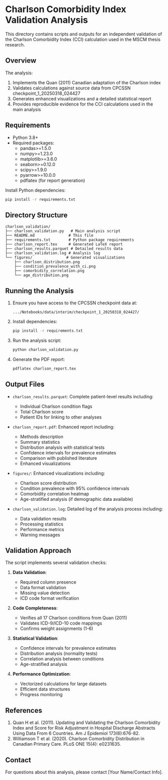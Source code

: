# Charlson Comorbidity Index Validation Analysis

This directory contains scripts and outputs for an independent validation of the Charlson Comorbidity Index (CCI) calculation used in the MSCM thesis research.

## Overview

The analysis:
1. Implements the Quan (2011) Canadian adaptation of the Charlson index
2. Validates calculations against source data from CPCSSN checkpoint_1_20250318_024427
3. Generates enhanced visualizations and a detailed statistical report
4. Provides reproducible evidence for the CCI calculations used in the main analysis

## Requirements

- Python 3.8+
- Required packages:
  - pandas>=1.5.0
  - numpy>=1.23.0
  - matplotlib>=3.6.0
  - seaborn>=0.12.0
  - scipy>=1.9.0
  - pyarrow>=10.0.0
  - pdflatex (for report generation)

Install Python dependencies:
```bash
pip install -r requirements.txt
```

## Directory Structure

```
charlson_validation/
├── charlson_validation.py   # Main analysis script
├── README.md               # This file
├── requirements.txt        # Python package requirements
├── charlson_report.tex     # Generated LaTeX report
├── charlson_results.parquet # Detailed results data
├── charlson_validation.log # Analysis log
└── figures/               # Generated visualizations
    ├── charlson_distribution.png
    ├── condition_prevalence_with_ci.png
    ├── comorbidity_correlation.png
    └── age_distribution.png
```

## Running the Analysis

1. Ensure you have access to the CPCSSN checkpoint data at:
   ```
   .../Notebooks/data/interim/checkpoint_1_20250318_024427/
   ```

2. Install dependencies:
   ```bash
   pip install -r requirements.txt
   ```

3. Run the analysis script:
   ```bash
   python charlson_validation.py
   ```

4. Generate the PDF report:
   ```bash
   pdflatex charlson_report.tex
   ```

## Output Files

- `charlson_results.parquet`: Complete patient-level results including:
  - Individual Charlson condition flags
  - Total Charlson score
  - Patient IDs for linking to other analyses

- `charlson_report.pdf`: Enhanced report including:
  - Methods description
  - Summary statistics
  - Distribution analysis with statistical tests
  - Confidence intervals for prevalence estimates
  - Comparison with published literature
  - Enhanced visualizations

- `figures/`: Enhanced visualizations including:
  - Charlson score distribution
  - Condition prevalence with 95% confidence intervals
  - Comorbidity correlation heatmap
  - Age-stratified analysis (if demographic data available)

- `charlson_validation.log`: Detailed log of the analysis process including:
  - Data validation results
  - Processing statistics
  - Performance metrics
  - Warning messages

## Validation Approach

The script implements several validation checks:

1. **Data Validation**:
   - Required column presence
   - Data format validation
   - Missing value detection
   - ICD code format verification

2. **Code Completeness**:
   - Verifies all 17 Charlson conditions from Quan (2011)
   - Validates ICD-9/ICD-10 code mappings
   - Confirms weight assignments (1-6)

3. **Statistical Validation**:
   - Confidence intervals for prevalence estimates
   - Distribution analysis (normality tests)
   - Correlation analysis between conditions
   - Age-stratified analysis

4. **Performance Optimization**:
   - Vectorized calculations for large datasets
   - Efficient data structures
   - Progress monitoring

## References

1. Quan H et al. (2011). Updating and Validating the Charlson Comorbidity Index and Score for Risk Adjustment in Hospital Discharge Abstracts Using Data From 6 Countries. Am J Epidemiol 173(6):676-82.
2. Williamson T et al. (2020). Charlson Comorbidity Distribution in Canadian Primary Care. PLoS ONE 15(4): e0231635.

## Contact

For questions about this analysis, please contact [Your Name/Contact Info]. 